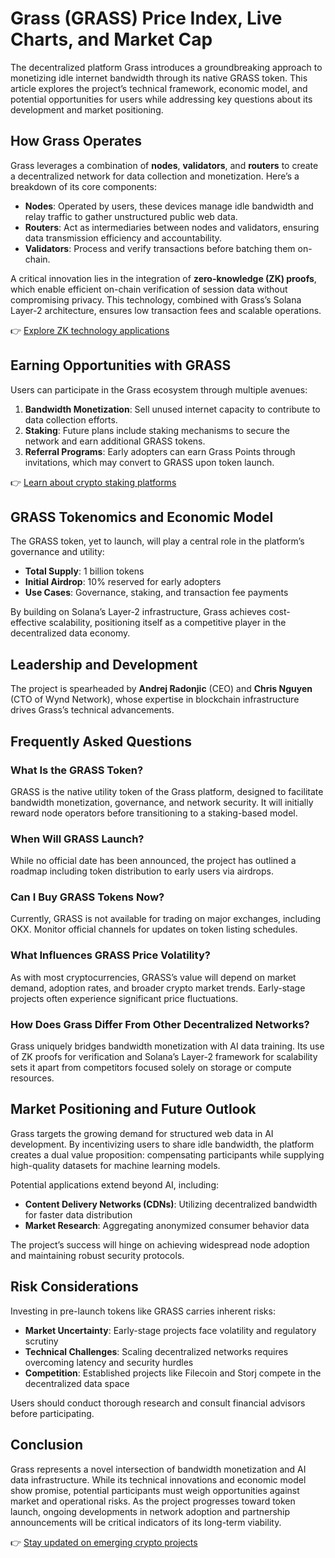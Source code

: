 # Grass (GRASS) Price Index, Live Charts, and Market Cap  

The decentralized platform Grass introduces a groundbreaking approach to monetizing idle internet bandwidth through its native GRASS token. This article explores the project’s technical framework, economic model, and potential opportunities for users while addressing key questions about its development and market positioning.  

## How Grass Operates  

Grass leverages a combination of **nodes**, **validators**, and **routers** to create a decentralized network for data collection and monetization. Here’s a breakdown of its core components:  

- **Nodes**: Operated by users, these devices manage idle bandwidth and relay traffic to gather unstructured public web data.  
- **Routers**: Act as intermediaries between nodes and validators, ensuring data transmission efficiency and accountability.  
- **Validators**: Process and verify transactions before batching them on-chain.  

A critical innovation lies in the integration of **zero-knowledge (ZK) proofs**, which enable efficient on-chain verification of session data without compromising privacy. This technology, combined with Grass’s Solana Layer-2 architecture, ensures low transaction fees and scalable operations.  

👉 [Explore ZK technology applications](https://bit.ly/okx-bonus)  

## Earning Opportunities with GRASS  

Users can participate in the Grass ecosystem through multiple avenues:  

1. **Bandwidth Monetization**: Sell unused internet capacity to contribute to data collection efforts.  
2. **Staking**: Future plans include staking mechanisms to secure the network and earn additional GRASS tokens.  
3. **Referral Programs**: Early adopters can earn Grass Points through invitations, which may convert to GRASS upon token launch.  

👉 [Learn about crypto staking platforms](https://bit.ly/okx-bonus)  

## GRASS Tokenomics and Economic Model  

The GRASS token, yet to launch, will play a central role in the platform’s governance and utility:  
- **Total Supply**: 1 billion tokens  
- **Initial Airdrop**: 10% reserved for early adopters  
- **Use Cases**: Governance, staking, and transaction fee payments  

By building on Solana’s Layer-2 infrastructure, Grass achieves cost-effective scalability, positioning itself as a competitive player in the decentralized data economy.  

## Leadership and Development  

The project is spearheaded by **Andrej Radonjic** (CEO) and **Chris Nguyen** (CTO of Wynd Network), whose expertise in blockchain infrastructure drives Grass’s technical advancements.  

## Frequently Asked Questions  

### What Is the GRASS Token?  
GRASS is the native utility token of the Grass platform, designed to facilitate bandwidth monetization, governance, and network security. It will initially reward node operators before transitioning to a staking-based model.  

### When Will GRASS Launch?  
While no official date has been announced, the project has outlined a roadmap including token distribution to early users via airdrops.  

### Can I Buy GRASS Tokens Now?  
Currently, GRASS is not available for trading on major exchanges, including OKX. Monitor official channels for updates on token listing schedules.  

### What Influences GRASS Price Volatility?  
As with most cryptocurrencies, GRASS’s value will depend on market demand, adoption rates, and broader crypto market trends. Early-stage projects often experience significant price fluctuations.  

### How Does Grass Differ From Other Decentralized Networks?  
Grass uniquely bridges bandwidth monetization with AI data training. Its use of ZK proofs for verification and Solana’s Layer-2 framework for scalability sets it apart from competitors focused solely on storage or compute resources.  

## Market Positioning and Future Outlook  

Grass targets the growing demand for structured web data in AI development. By incentivizing users to share idle bandwidth, the platform creates a dual value proposition: compensating participants while supplying high-quality datasets for machine learning models.  

Potential applications extend beyond AI, including:  
- **Content Delivery Networks (CDNs)**: Utilizing decentralized bandwidth for faster data distribution  
- **Market Research**: Aggregating anonymized consumer behavior data  

The project’s success will hinge on achieving widespread node adoption and maintaining robust security protocols.  

## Risk Considerations  

Investing in pre-launch tokens like GRASS carries inherent risks:  
- **Market Uncertainty**: Early-stage projects face volatility and regulatory scrutiny  
- **Technical Challenges**: Scaling decentralized networks requires overcoming latency and security hurdles  
- **Competition**: Established projects like Filecoin and Storj compete in the decentralized data space  

Users should conduct thorough research and consult financial advisors before participating.  

## Conclusion  

Grass represents a novel intersection of bandwidth monetization and AI data infrastructure. While its technical innovations and economic model show promise, potential participants must weigh opportunities against market and operational risks. As the project progresses toward token launch, ongoing developments in network adoption and partnership announcements will be critical indicators of its long-term viability.  

👉 [Stay updated on emerging crypto projects](https://bit.ly/okx-bonus)  
